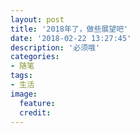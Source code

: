 ```yaml
---
layout: post
title: '2018年了，做些展望吧'
date: '2018-02-22 13:27:45'
description: '必须哦'
categories:
- 随笔
tags:
- 生活
image:
  feature:
  credit:
---
```


